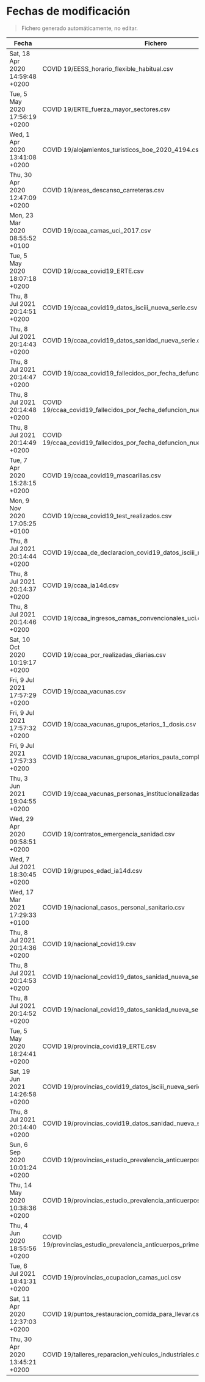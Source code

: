# Fechas de modificación

> Fichero generado automáticamente, no editar.

| Fecha                           | Fichero                  |
|---------------------------------|--------------------------|
| Sat, 18 Apr 2020 14:59:48 +0200  | COVID 19/EESS_horario_flexible_habitual.csv |
| Tue, 5 May 2020 17:56:19 +0200  | COVID 19/ERTE_fuerza_mayor_sectores.csv |
| Wed, 1 Apr 2020 13:41:08 +0200  | COVID 19/alojamientos_turisticos_boe_2020_4194.csv |
| Thu, 30 Apr 2020 12:47:09 +0200  | COVID 19/areas_descanso_carreteras.csv |
| Mon, 23 Mar 2020 08:55:52 +0100  | COVID 19/ccaa_camas_uci_2017.csv |
| Tue, 5 May 2020 18:07:18 +0200  | COVID 19/ccaa_covid19_ERTE.csv |
| Thu, 8 Jul 2021 20:14:51 +0200  | COVID 19/ccaa_covid19_datos_isciii_nueva_serie.csv |
| Thu, 8 Jul 2021 20:14:43 +0200  | COVID 19/ccaa_covid19_datos_sanidad_nueva_serie.csv |
| Thu, 8 Jul 2021 20:14:47 +0200  | COVID 19/ccaa_covid19_fallecidos_por_fecha_defuncion_nueva_serie.csv |
| Thu, 8 Jul 2021 20:14:48 +0200  | COVID 19/ccaa_covid19_fallecidos_por_fecha_defuncion_nueva_serie_long.csv |
| Thu, 8 Jul 2021 20:14:49 +0200  | COVID 19/ccaa_covid19_fallecidos_por_fecha_defuncion_nueva_serie_original.csv |
| Tue, 7 Apr 2020 15:28:15 +0200  | COVID 19/ccaa_covid19_mascarillas.csv |
| Mon, 9 Nov 2020 17:05:25 +0100  | COVID 19/ccaa_covid19_test_realizados.csv |
| Thu, 8 Jul 2021 20:14:44 +0200  | COVID 19/ccaa_de_declaracion_covid19_datos_isciii_nueva_serie.csv |
| Thu, 8 Jul 2021 20:14:37 +0200  | COVID 19/ccaa_ia14d.csv |
| Thu, 8 Jul 2021 20:14:46 +0200  | COVID 19/ccaa_ingresos_camas_convencionales_uci.csv |
| Sat, 10 Oct 2020 10:19:17 +0200  | COVID 19/ccaa_pcr_realizadas_diarias.csv |
| Fri, 9 Jul 2021 17:57:29 +0200  | COVID 19/ccaa_vacunas.csv |
| Fri, 9 Jul 2021 17:57:32 +0200  | COVID 19/ccaa_vacunas_grupos_etarios_1_dosis.csv |
| Fri, 9 Jul 2021 17:57:33 +0200  | COVID 19/ccaa_vacunas_grupos_etarios_pauta_completa.csv |
| Thu, 3 Jun 2021 19:04:55 +0200  | COVID 19/ccaa_vacunas_personas_institucionalizadas.csv |
| Wed, 29 Apr 2020 09:58:51 +0200  | COVID 19/contratos_emergencia_sanidad.csv |
| Wed, 7 Jul 2021 18:30:45 +0200  | COVID 19/grupos_edad_ia14d.csv |
| Wed, 17 Mar 2021 17:29:33 +0100  | COVID 19/nacional_casos_personal_sanitario.csv |
| Thu, 8 Jul 2021 20:14:36 +0200  | COVID 19/nacional_covid19.csv |
| Thu, 8 Jul 2021 20:14:53 +0200  | COVID 19/nacional_covid19_datos_sanidad_nueva_serie.csv |
| Thu, 8 Jul 2021 20:14:52 +0200  | COVID 19/nacional_covid19_datos_sanidad_nueva_serie_grupos_edad.csv |
| Tue, 5 May 2020 18:24:41 +0200  | COVID 19/provincia_covid19_ERTE.csv |
| Sat, 19 Jun 2021 14:26:58 +0200  | COVID 19/provincias_covid19_datos_isciii_nueva_serie.csv |
| Thu, 8 Jul 2021 20:14:40 +0200  | COVID 19/provincias_covid19_datos_sanidad_nueva_serie.csv |
| Sun, 6 Sep 2020 10:01:24 +0200  | COVID 19/provincias_estudio_prevalencia_anticuerpos_final.csv |
| Thu, 14 May 2020 10:38:36 +0200  | COVID 19/provincias_estudio_prevalencia_anticuerpos_primera_ronda.csv |
| Thu, 4 Jun 2020 18:55:56 +0200  | COVID 19/provincias_estudio_prevalencia_anticuerpos_primera_y_segunda_ronda.csv |
| Tue, 6 Jul 2021 18:41:31 +0200  | COVID 19/provincias_ocupacion_camas_uci.csv |
| Sat, 11 Apr 2020 12:37:03 +0200  | COVID 19/puntos_restauracion_comida_para_llevar.csv |
| Thu, 30 Apr 2020 13:45:21 +0200  | COVID 19/talleres_reparacion_vehiculos_industriales.csv |
